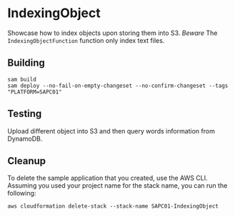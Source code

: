 # IndexingObject

Showcase how to index objects upon storing them into S3. *Beware* The `IndexingObjectFunction` function only index text files.

## Building

```shell
sam build 
sam deploy --no-fail-on-empty-changeset --no-confirm-changeset --tags "PLATFORM=SAPC01" 
``` 

## Testing

Upload different object into S3 and then query words information from DynamoDB.

## Cleanup

To delete the sample application that you created, use the AWS CLI. Assuming you used your project name for the stack name, you can run the following:

```shell
aws cloudformation delete-stack --stack-name SAPC01-IndexingObject
```
